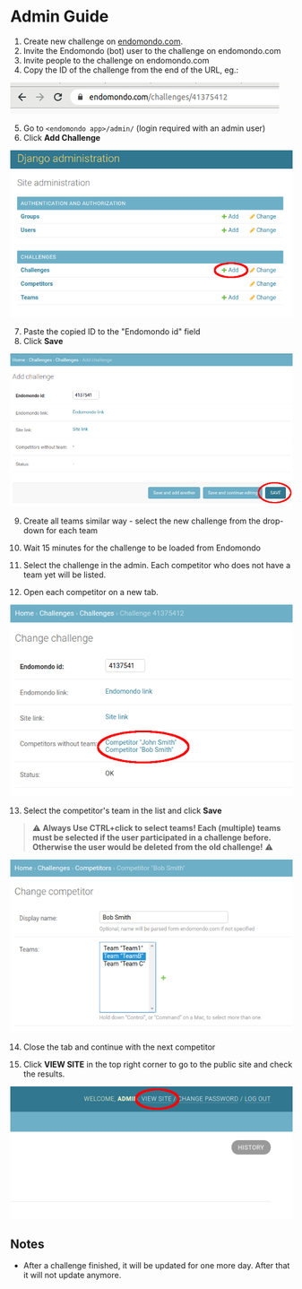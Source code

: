 # Admin Guide

1. Create new challenge on [endomondo.com](https://endomondo.com).
2. Invite the Endomondo (bot) user to the challenge on endomondo.com
3. Invite people to the challenge on endomondo.com
4. Copy the ID of the challenge from the end of the URL, eg.:

![example](img/ch-url.png)

5. Go to `<endomondo app>/admin/` (login required with an admin user)
6. Click **Add Challenge**

![Add challenge](img/admin-add-ch.png)

7. Paste the copied ID to the "Endomondo id" field
8. Click **Save**

![New challenge](img/new-ch.png)

9. Create all teams similar way - select the new challenge from the drop-down for each team

10. Wait 15 minutes for the challenge to be loaded from Endomondo

11. Select the challenge in the admin. Each competitor who does not have a team yet will be listed.

12. Open each competitor on a new tab.

![Challange competitors](img/ch-competitors.png)

13. Select the competitor's team in the list and click **Save**

> :warning: **Always Use CTRL+click to select teams! Each (multiple) teams must be selected if the user participated in a challenge before. Otherwise the user would be deleted from the old challenge!** :warning:

![Add to team](img/add-to-team.png)

14. Close the tab and continue with the next competitor

15. Click **VIEW SITE** in the top right corner to go to the public site and check the results.

![View site](img/view-site.png)

## Notes

* After a challenge finished, it will be updated for one more day. After that it will not update anymore.
